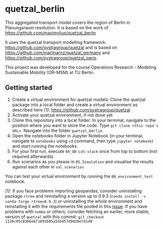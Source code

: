 # quetzal_berlin

This aggregated transport model covers the region of Berlin in Planungsraum resolution. It is based on the work of https://github.com/maximylius/quetzal_berlin

It uses the quetzal transport modelling framework: https://github.com/systragroup/quetzal and is based on https://github.com/marlinarnz/quetzal_germany and https://github.com/systragroup/quetzal_paris.

This project was developed for the course Operations Research - Modeling Sustainable Mobility (OR-MSM) at TU Berlin.


## Getting started

1. Create a virtual environment for quetzal models: Clone the quetzal package into a local folder and create a virtual environment as described here *[1]*: https://github.com/systragroup/quetzal
2. Activate your quetzal environment, if not done yet
3. Clone this repository into a local folder: In your terminal, navigate to the position where you want to store the code. Type `git clone <this repo's URL>`. Navigate into the folder `quetzal_berlin`.
5. Open the notebooks folder in Jupyter Notebook (in your terminal, navigate to `notebooks` using `cd` command, then type `jupyter notebook`) and start running the notebooks
6. For your first run, execute `04_OD-LoS-stack` once from top to bottom (not required afterwards)
7. Run scenarios as you please in `05_Simulation` and visualise the results against each other in `val_scenarios`

You can test your virtual environment by running the `00_environment_test` notebook.

*[1]*: If you face problems importing geopandas, consider uninstalling package `rtree` and reinstalling a version up to 0.9.3 (`conda install -c conda-forge rtree=0.9.3`) or uninstalling the whole environment and reinstalling it with the requirements file posted in this [issue](https://github.com/systragroup/quetzal/issues/45). If you have problems with `numba` or others, consider fetching an earlier, more stable, version of `quetzal` with this commit: `git checkout 1126c05c8366e871893b85a55bd57d9d20e7d1d0`
